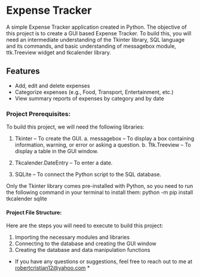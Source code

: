 # Expense Tracker
A simple Expense Tracker application created in Python. The objective of this project is to create a GUI based Expense Tracker. To build this, you will need an intermediate understanding of the Tkinter library, SQL language and its commands, and basic understanding of messagebox module, ttk.Treeview widget and tkcalender library.

## Features
- Add, edit and delete expenses
- Categorize expenses (e.g., Food, Transport, Entertainment, etc.)
- View summary reports of expenses by category and by date

### Project Prerequisites:
To build this project, we will need the following libraries:

1. Tkinter – To create the GUI.
a. messagebox – To display a box containing information, warning, or error or asking a question.
b. Ttk.Treeview – To display a table in the GUI window.

2. Tkcalender.DateEntry – To enter a date.

3. SQLite – To connect the Python script to the SQL database.

Only the Tkinter library comes pre-installed with Python, so you need to run the following command in your terminal to install them:
python -m pip install tkcalender sqlite

#### Project File Structure:

Here are the steps you will need to execute to build this project:

1. Importing the necessary modules and libraries
2. Connecting to the database and creating the GUI window
3. Creating the database and data manipulation functions


* If you have any questions or suggestions, feel free to reach out to me at robertcristian12@yahoo.com *
